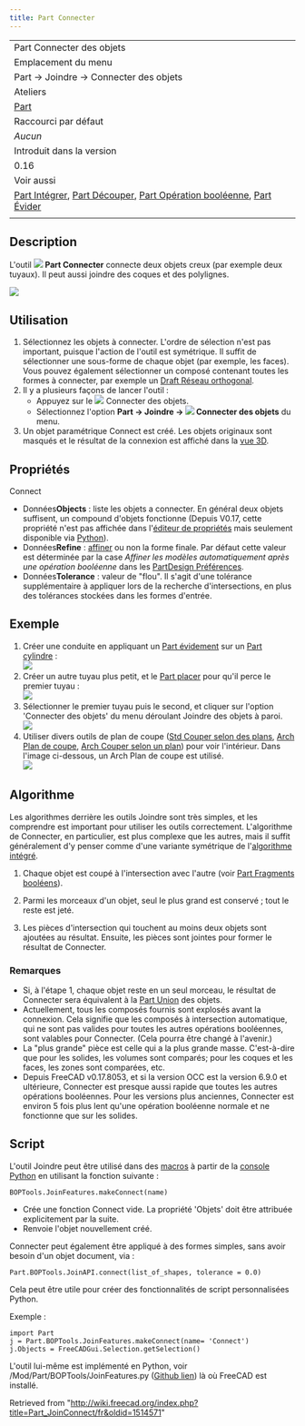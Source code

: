 ```yaml
---
title: Part Connecter
---
```

|  |
| --- |
| Part Connecter des objets |
| Emplacement du menu |
| Part → Joindre → Connecter des objets |
| Ateliers |
| [Part](/Part_Workbench/fr "Part Workbench/fr") |
| Raccourci par défaut |
| *Aucun* |
| Introduit dans la version |
| 0.16 |
| Voir aussi |
| [Part Intégrer](/Part_JoinEmbed/fr "Part JoinEmbed/fr"), [Part Découper](/Part_JoinCutout/fr "Part JoinCutout/fr"), [Part Opération booléenne](/Part_Boolean/fr "Part Boolean/fr"), [Part Évider](/Part_Thickness/fr "Part Thickness/fr") |
|  |

## Description

L'outil ![](/images/Part_JoinConnect.svg) **Part Connecter** connecte deux objets creux (par exemple deux tuyaux). Il peut aussi joindre des coques et des polylignes.

![](/images/JoinFeatures_Connect.png)

## Utilisation

1. Sélectionnez les objets à connecter. L'ordre de sélection n'est pas important, puisque l'action de l'outil est symétrique. Il suffit de sélectionner une sous-forme de chaque objet (par exemple, les faces). Vous pouvez également sélectionner un composé contenant toutes les formes à connecter, par exemple un [Draft Réseau orthogonal](/Draft_OrthoArray/fr "Draft OrthoArray/fr").
2. Il y a plusieurs façons de lancer l'outil :
   * Appuyez sur le ![](/images/Part_JoinConnect.svg) Connecter des objets.
   * Sélectionnez l'option **Part → Joindre → ![](/images/Part_JoinConnect.svg) Connecter des objets** du menu.
3. Un objet paramétrique Connect est créé. Les objets originaux sont masqués et le résultat de la connexion est affiché dans la [vue 3D](/3D_view/fr "3D view/fr").

## Propriétés

Connect

* Données**Objects** : liste les objets a connecter. En général deux objets suffisent, un compound d'objets fonctionne (Depuis V0.17, cette propriété n'est pas affichée dans l'[éditeur de propriétés](/Property_editor/fr "Property editor/fr") mais seulement disponible via [Python](#Script)).
* Données**Refine** : [affiner](/Part_RefineShape/fr "Part RefineShape/fr") ou non la forme finale. Par défaut cette valeur est déterminée par la case *Affiner les modèles automatiquement après une opération booléenne* dans les [PartDesign Préférences](/PartDesign_Preferences/fr "PartDesign Preferences/fr").
* Données**Tolerance** : valeur de "flou". Il s'agit d'une tolérance supplémentaire à appliquer lors de la recherche d'intersections, en plus des tolérances stockées dans les formes d'entrée.

## Exemple

1. Créer une conduite en appliquant un [Part évidement](/Part_Thickness/fr "Part Thickness/fr") sur un [Part cylindre](/Part_Cylinder/fr "Part Cylinder/fr") :   
   ![](/images/JoinFeatures_Example_step1.png)
2. Créer un autre tuyau plus petit, et le [Part placer](/Placement/fr "Placement/fr") pour qu'il perce le premier tuyau :   
   ![](/images/JoinFeatures_Example_step2.png)
3. Sélectionner le premier tuyau puis le second, et cliquer sur l'option 'Connecter des objets' du menu déroulant Joindre des objets à paroi.  
   ![](/images/JoinFeatures_Example_step3_Connect.png)
4. Utiliser divers outils de plan de coupe ([Std Couper selon des plans](/Std_ToggleClipPlane/fr "Std ToggleClipPlane/fr"), [Arch Plan de coupe](/Arch_SectionPlane/fr "Arch SectionPlane/fr"), [Arch Couper selon un plan](/Arch_CutPlane/fr "Arch CutPlane/fr")) pour voir l'intérieur. Dans l'image ci-dessous, un Arch Plan de coupe est utilisé.  
   ![](/images/JoinFeatures_Example_step4_Connect.png)

## Algorithme

Les algorithmes derrière les outils Joindre sont très simples, et les comprendre est important pour utiliser les outils correctement. L'algorithme de Connecter, en particulier, est plus complexe que les autres, mais il suffit généralement d'y penser comme d'une variante symétrique de l'[algorithme intégré](/Part_JoinEmbed/fr#Algorithme "Part JoinEmbed/fr").

1. Chaque objet est coupé à l'intersection avec l'autre (voir [Part Fragments booléens](/Part_BooleanFragments/fr "Part BooleanFragments/fr")).

2. Parmi les morceaux d'un objet, seul le plus grand est conservé ; tout le reste est jeté.

3. Les pièces d'intersection qui touchent au moins deux objets sont ajoutées au résultat. Ensuite, les pièces sont jointes pour former le résultat de Connecter.

### Remarques

* Si, à l'étape 1, chaque objet reste en un seul morceau, le résultat de Connecter sera équivalent à la [Part Union](/Part_Fuse/fr "Part Fuse/fr") des objets.
* Actuellement, tous les composés fournis sont explosés avant la connexion. Cela signifie que les composés à intersection automatique, qui ne sont pas valides pour toutes les autres opérations booléennes, sont valables pour Connecter. (Cela pourra être changé à l'avenir.)
* La "plus grande" pièce est celle qui a la plus grande masse. C'est-à-dire que pour les solides, les volumes sont comparés; pour les coques et les faces, les zones sont comparées, etc.
* Depuis FreeCAD v0.17.8053, et si la version OCC est la version 6.9.0 et ultérieure, Connecter est presque aussi rapide que toutes les autres opérations booléennes. Pour les versions plus anciennes, Connecter est environ 5 fois plus lent qu'une opération booléenne normale et ne fonctionne que sur les solides.

## Script

L'outil Joindre peut être utilisé dans des [macros](/Macros/fr "Macros/fr") à partir de la [console Python](/Python_console/fr "Python console/fr") en utilisant la fonction suivante :

```
BOPTools.JoinFeatures.makeConnect(name)

```

* Crée une fonction Connect vide. La propriété 'Objets' doit être attribuée explicitement par la suite.
* Renvoie l'objet nouvellement créé.

Connecter peut également être appliqué à des formes simples, sans avoir besoin d'un objet document, via :

```
Part.BOPTools.JoinAPI.connect(list_of_shapes, tolerance = 0.0)

```

Cela peut être utile pour créer des fonctionnalités de script personnalisées Python.

Exemple :

```
import Part
j = Part.BOPTools.JoinFeatures.makeConnect(name= 'Connect')
j.Objects = FreeCADGui.Selection.getSelection()

```

L'outil lui-même est implémenté en Python, voir /Mod/Part/BOPTools/JoinFeatures.py ([Github lien](https://github.com/FreeCAD/FreeCAD/blob/master/src/Mod/Part/BOPTools/JoinFeatures.py)) là où FreeCAD est installé.

Retrieved from "<http://wiki.freecad.org/index.php?title=Part_JoinConnect/fr&oldid=1514571>"